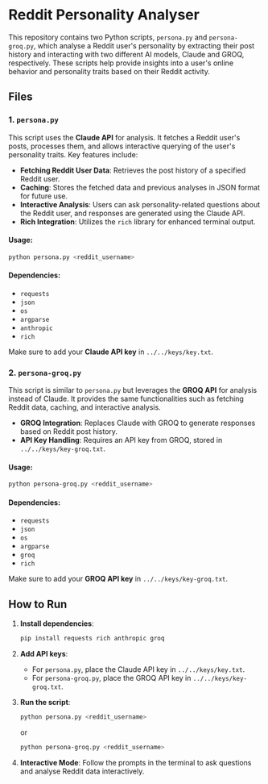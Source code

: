 # Reddit Personality Analyser

This repository contains two Python scripts, `persona.py` and `persona-groq.py`, which analyse a Reddit user's personality by extracting their post history and interacting with two different AI models, Claude and GROQ, respectively. These scripts help provide insights into a user's online behavior and personality traits based on their Reddit activity.

## Files

### 1. `persona.py`

This script uses the **Claude API** for analysis. It fetches a Reddit user's posts, processes them, and allows interactive querying of the user's personality traits. Key features include:

- **Fetching Reddit User Data**: Retrieves the post history of a specified Reddit user.
- **Caching**: Stores the fetched data and previous analyses in JSON format for future use.
- **Interactive Analysis**: Users can ask personality-related questions about the Reddit user, and responses are generated using the Claude API.
- **Rich Integration**: Utilizes the `rich` library for enhanced terminal output.

#### Usage:
```bash
python persona.py <reddit_username>
```

#### Dependencies:
- `requests`
- `json`
- `os`
- `argparse`
- `anthropic`
- `rich`

Make sure to add your **Claude API key** in `../../keys/key.txt`.

### 2. `persona-groq.py`

This script is similar to `persona.py` but leverages the **GROQ API** for analysis instead of Claude. It provides the same functionalities such as fetching Reddit data, caching, and interactive analysis.

- **GROQ Integration**: Replaces Claude with GROQ to generate responses based on Reddit post history.
- **API Key Handling**: Requires an API key from GROQ, stored in `../../keys/key-groq.txt`.

#### Usage:
```bash
python persona-groq.py <reddit_username>
```

#### Dependencies:
- `requests`
- `json`
- `os`
- `argparse`
- `groq`
- `rich`

Make sure to add your **GROQ API key** in `../../keys/key-groq.txt`.

## How to Run

1. **Install dependencies**:
   ```bash
   pip install requests rich anthropic groq
   ```

2. **Add API keys**:
   - For `persona.py`, place the Claude API key in `../../keys/key.txt`.
   - For `persona-groq.py`, place the GROQ API key in `../../keys/key-groq.txt`.

3. **Run the script**:
   ```bash
   python persona.py <reddit_username>
   ```

   or

   ```bash
   python persona-groq.py <reddit_username>
   ```

4. **Interactive Mode**: Follow the prompts in the terminal to ask questions and analyse Reddit data interactively.